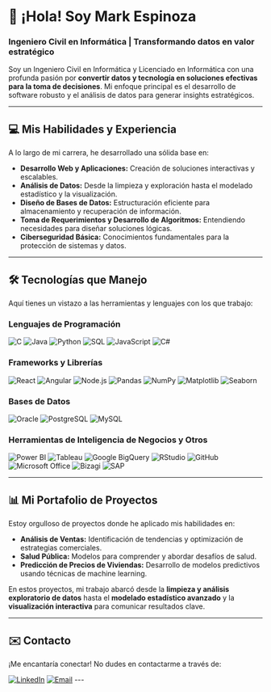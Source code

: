 # 👋 ¡Hola! Soy Mark Espinoza

### Ingeniero Civil en Informática | Transformando datos en valor estratégico

Soy un Ingeniero Civil en Informática y Licenciado en Informática con una profunda pasión por **convertir datos y tecnología en soluciones efectivas para la toma de decisiones**. Mi enfoque principal es el desarrollo de software robusto y el análisis de datos para generar insights estratégicos.

---

## 💻 Mis Habilidades y Experiencia

A lo largo de mi carrera, he desarrollado una sólida base en:

* **Desarrollo Web y Aplicaciones:** Creación de soluciones interactivas y escalables.
* **Análisis de Datos:** Desde la limpieza y exploración hasta el modelado estadístico y la visualización.
* **Diseño de Bases de Datos:** Estructuración eficiente para almacenamiento y recuperación de información.
* **Toma de Requerimientos y Desarrollo de Algoritmos:** Entendiendo necesidades para diseñar soluciones lógicas.
* **Ciberseguridad Básica:** Conocimientos fundamentales para la protección de sistemas y datos.

---

## 🛠️ Tecnologías que Manejo

Aquí tienes un vistazo a las herramientas y lenguajes con los que trabajo:

### Lenguajes de Programación
![C](https://img.shields.io/badge/C-A8B9CC?style=for-the-badge&logo=c&logoColor=black)
![Java](https://img.shields.io/badge/Java-007396?style=for-the-badge&logo=java&logoColor=white)
![Python](https://img.shields.io/badge/Python-3776AB?style=for-the-badge&logo=python&logoColor=white)
![SQL](https://img.shields.io/badge/SQL-4479A1?style=for-the-badge&logo=postgresql&logoColor=white)
![JavaScript](https://img.shields.io/badge/JavaScript-F7DF1E?style=for-the-badge&logo=javascript&logoColor=black)
![C#](https://img.shields.io/badge/C%23-239120?style=for-the-badge&logo=c-sharp&logoColor=white)

### Frameworks y Librerías
![React](https://img.shields.io/badge/React-61DAFB?style=for-the-badge&logo=react&logoColor=black)
![Angular](https://img.shields.io/badge/Angular-DD0031?style=for-the-badge&logo=angular&logoColor=white)
![Node.js](https://img.shields.io/badge/Node.js-339933?style=for-the-badge&logo=node.js&logoColor=white)
![Pandas](https://img.shields.io/badge/Pandas-150458?style=for-the-badge&logo=pandas&logoColor=white)
![NumPy](https://img.shields.io/badge/NumPy-013243?style=for-the-badge&logo=numpy&logoColor=white)
![Matplotlib](https://img.shields.io/badge/Matplotlib-000000?style=for-the-badge&logo=matplotlib&logoColor=white)
![Seaborn](https://img.shields.io/badge/Seaborn-0A86A3?style=for-the-badge&logo=seaborn&logoColor=white)

### Bases de Datos
![Oracle](https://img.shields.io/badge/Oracle-F80000?style=for-the-badge&logo=oracle&logoColor=white)
![PostgreSQL](https://img.shields.io/badge/PostgreSQL-316192?style=for-the-badge&logo=postgresql&logoColor=white)
![MySQL](https://img.shields.io/badge/MySQL-4479A1?style=for-the-badge&logo=mysql&logoColor=white)

### Herramientas de Inteligencia de Negocios y Otros
![Power BI](https://img.shields.io/badge/Power_BI-F2C811?style=for-the-badge&logo=power-bi&logoColor=black)
![Tableau](https://img.shields.io/badge/Tableau-E97627?style=for-the-badge&logo=tableau&logoColor=white)
![Google BigQuery](https://img.shields.io/badge/Google_BigQuery-4285F4?style=for-the-badge&logo=google-bigquery&logoColor=white)
![RStudio](https://img.shields.io/badge/RStudio-75AADB?style=for-the-badge&logo=rstudio&logoColor=white)
![GitHub](https://img.shields.io/badge/GitHub-181717?style=for-the-badge&logo=github&logoColor=white)
![Microsoft Office](https://img.shields.io/badge/Microsoft_Office-D83B01?style=for-the-badge&logo=microsoft-office&logoColor=white)
![Bizagi](https://img.shields.io/badge/Bizagi-00BCD4?style=for-the-badge&logo=bizagi&logoColor=white)
![SAP](https://img.shields.io/badge/SAP-0091DA?style=for-the-badge&logo=sap&logoColor=white)

---

## 📊 Mi Portafolio de Proyectos

Estoy orgulloso de proyectos donde he aplicado mis habilidades en:

* **Análisis de Ventas:** Identificación de tendencias y optimización de estrategias comerciales.
* **Salud Pública:** Modelos para comprender y abordar desafíos de salud.
* **Predicción de Precios de Viviendas:** Desarrollo de modelos predictivos usando técnicas de machine learning.

En estos proyectos, mi trabajo abarcó desde la **limpieza y análisis exploratorio de datos** hasta el **modelado estadístico avanzado** y la **visualización interactiva** para comunicar resultados clave.

---

## ✉️ Contacto

¡Me encantaría conectar! No dudes en contactarme a través de:

[![LinkedIn](https://img.shields.io/badge/LinkedIn-0077B5?style=for-the-badge&logo=linkedin&logoColor=white)](https://www.linkedin.com/in/tu-perfil-linkedin) [![Email](https://img.shields.io/badge/Email-D14836?style=for-the-badge&logo=gmail&logoColor=white)](mailto:tu.email@example.com) ---
